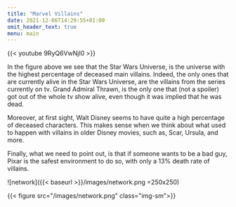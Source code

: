 ```yaml
---
title: "Marvel Villains"
date: 2021-12-06T14:29:55+01:00
omit_header_text: true
menu: main
---
```


{{< youtube 9RyQ6VwNjI0 >}}

In the figure above we see that the Star Wars Universe, is the universe with the highest percentage of deceased main villains. Indeed, the only ones that are currently alive in the Star Wars Universe, are the villains from the series currently on tv. Grand Admiral Thrawn, is the only one that (not a spoiler) got out of the whole tv show alive, even though it was implied that he was dead.

Moreover, at first sight, Walt Disney seems to have quite a high percentage of deceased characters. This makes sense when we think about what used to happen with villains in older Disney movies, such as, Scar, Ursula, and more.

Finally, what we need to point out, is that if someone wants to be a bad guy, Pixar is the safest environment to do so, with only a 13% death rate of villains.



![network]({{< baseurl >}}/images/network.png =250x250)


{{< figure src="/images/network.png" class="img-sm">}}


